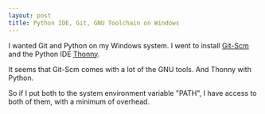 ```yaml
---
layout: post
title: Python IDE, Git, GNU Toolchain on Windows
---
```


I wanted Git and Python on my Windows system. I went to install [Git-Scm](https://git-scm.com/) and the Python IDE [Thonny](http://thonny.org/).

It seems that Git-Scm comes with a lot of the GNU tools. And Thonny with Python.

So if I put both to the system environment variable "PATH", I have access to both of them, with a minimum of overhead.
